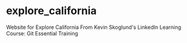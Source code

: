 # explore_california
Website for Explore California
From Kevin Skoglund's LinkedIn Learning Course: Git Essential Training
